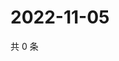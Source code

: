 # 2022-11-05

共 0 条

<!-- BEGIN WEIBO -->
<!-- 最后更新时间 Sat Nov 05 2022 00:07:20 GMT+0800 (China Standard Time) -->

<!-- END WEIBO -->
